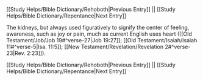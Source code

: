 [[Study Helps/Bible Dictionary/Rehoboth|Previous Entry]]  ||  [[Study Helps/Bible Dictionary/Repentance|Next Entry]]

 The kidneys, but always used figuratively to signify the center of feeling, awareness, such as joy or pain, much as current English uses heart ([[Old Testament/Job/Job 19#^verse-27|Job 19:27]]; [[Old Testament/Isaiah/Isaiah 11#^verse-5|Isa. 11:5]]; [[New Testament/Revelation/Revelation 2#^verse-23|Rev. 2:23]]).

[[Study Helps/Bible Dictionary/Rehoboth|Previous Entry]]  ||  [[Study Helps/Bible Dictionary/Repentance|Next Entry]]